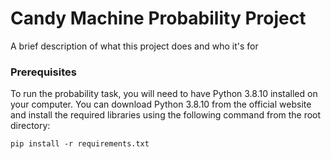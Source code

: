 
# Candy Machine Probability Project 

A brief description of what this project does and who it's for
### Prerequisites

To run the probability task, you will need to have Python 3.8.10 installed on your computer. You can download Python 3.8.10 from the official website and install the required libraries using the following command from the root directory:
```
pip install -r requirements.txt
```

